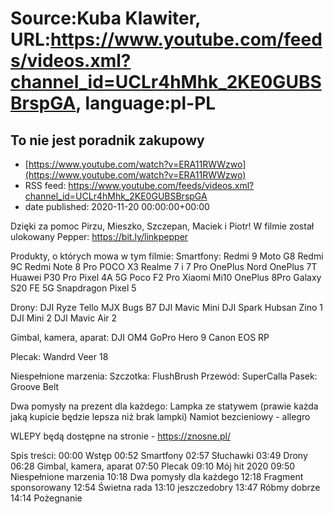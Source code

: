 # Source:Kuba Klawiter, URL:https://www.youtube.com/feeds/videos.xml?channel_id=UCLr4hMhk_2KE0GUBSBrspGA, language:pl-PL

## To nie jest poradnik zakupowy
 - [https://www.youtube.com/watch?v=ERA11RWWzwo](https://www.youtube.com/watch?v=ERA11RWWzwo)
 - RSS feed: https://www.youtube.com/feeds/videos.xml?channel_id=UCLr4hMhk_2KE0GUBSBrspGA
 - date published: 2020-11-20 00:00:00+00:00

Dzięki za pomoc Pirzu, Mieszko, Szczepan, Maciek i Piotr! W filmie został ulokowany Pepper: https://bit.ly/linkpepper

Produkty, o których mowa w tym filmie:
Smartfony:
Redmi 9
Moto G8
Redmi 9C
Redmi Note 8 Pro
POCO X3
Realme 7 i 7 Pro
OnePlus Nord
OnePlus 7T
Huawei P30 Pro
Pixel 4A 5G
Poco F2 Pro
Xiaomi Mi10
OnePlus 8Pro
Galaxy S20 FE 5G Snapdragon
Pixel 5

Drony: 
DJI Ryze Tello
MJX Bugs B7
DJI Mavic Mini
DJI Spark
Hubsan Zino 1
DJI Mini 2
DJI Mavic Air 2

Gimbal, kamera, aparat:
DJI OM4
GoPro Hero 9
Canon EOS RP

Plecak:
Wandrd Veer 18

Niespełnione marzenia:
Szczotka: FlushBrush
Przewód: SuperCalla
Pasek: Groove Belt

Dwa pomysły na prezent dla każdego:
Lampka ze statywem (prawie każda jaką kupicie będzie lepsza niż brak lampki)
Namiot bezcieniowy - allegro

WLEPY będą dostępne na stronie - https://znosne.pl/

Spis treści:
00:00 Wstęp
00:52 Smartfony
02:57 Słuchawki
03:49 Drony
06:28 Gimbal, kamera, aparat
07:50 Plecak
09:10 Mój hit 2020
09:50 Niespełnione marzenia
10:18 Dwa pomysły dla każdego
12:18 Fragment sponsorowany
12:54 Świetna rada
13:10 jeszczedobry
13:47 Róbmy dobrze
14:14 Pożegnanie

